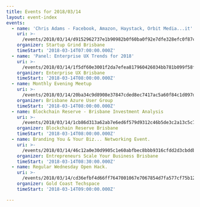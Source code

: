 ```yaml
---
title: Events for 2018/03/14
layout: event-index
events:
  - name: 'Chris Adams - Facebook, Amazon, Haystack, Orbit Media...it''s a long list!'
    uri: >-
      /events/2018/03/14/d9152962737e1b90982b0f60ba0f92e7dfe328efc0f87cc4e84e9fa225eed095
    organizer: Startup Grind Brisbane
    timeStart: '2018-03-14T07:00:00.000Z'
  - name: 'Panel: Enterprise UX Trends for 2018'
    uri: >-
      /events/2018/03/14/1f5df60e3001f2da7efea817960426034bb781b099f58feb667fb0f5ac3585cb
    organizer: Enterprise UX Brisbane
    timeStart: '2018-03-14T08:00:00.000Z'
  - name: Monthly Evening Meetup
    uri: >-
      /events/2018/03/14/20ba34c9d8908e37847cded8ec7417ac5a60f84c1d097d6e19148bcafc8ac028
    organizer: Brisbane Azure User Group
    timeStart: '2018-03-14T08:00:00.000Z'
  - name: Blockchain Reserve - Brisbane Investment Analysis
    uri: >-
      /events/2018/03/14/1cb86d313a62ab7e6ed6f579d9312c46b5de3c2a13c5c7891eb39c26812018c2
    organizer: Blockchain Reserve Brisbane
    timeStart: '2018-03-14T08:00:00.000Z'
  - name: Branding You & Your Biz... Networking Event.
    uri: >-
      /events/2018/03/14/46c12a0e30d9905c1e60abfbec8bbb9316cfdd2d3cbddb62df34af5a93bf016c
    organizer: Entrepreneurs Scale Your Business Brisbane
    timeStart: '2018-03-14T08:30:00.000Z'
  - name: Regular Wednesday Open Hack.
    uri: >-
      /events/2018/03/14/cd36efbf4d66ff7647001067e7067854d7fa577cf75b12f0aac5fafdf50c8453
    organizer: Gold Coast Techspace
    timeStart: '2018-03-14T09:00:00.000Z'

---
```

